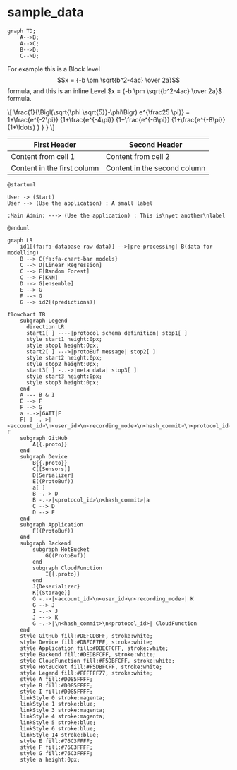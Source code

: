 # sample_data

```mermaid
graph TD;
    A-->B;
    A-->C;
    B-->D;
    C-->D;
```


For example this is a Block level $$x = {-b \pm \sqrt{b^2-4ac} \over 2a}$$ formula, and this is an inline Level $x = {-b \pm \sqrt{b^2-4ac} \over 2a}$ formula.

\\[ \frac{1}{\Bigl(\sqrt{\phi \sqrt{5}}-\phi\Bigr) e^{\frac25 \pi}} =
1+\frac{e^{-2\pi}} {1+\frac{e^{-4\pi}} {1+\frac{e^{-6\pi}}
{1+\frac{e^{-8\pi}} {1+\ldots} } } } \\]

First Header | Second Header
------------ | -------------
Content from cell 1 | Content from cell 2
Content in the first column | Content in the second column


```plantuml
@startuml

User -> (Start)
User --> (Use the application) : A small label

:Main Admin: ---> (Use the application) : This is\nyet another\nlabel

@enduml
```

```mermaid
graph LR
    id1[(fa:fa-database raw data)] -->|pre-processing| B(data for modelling)
    B --> C{fa:fa-chart-bar models}
    C --> D[Linear Regression]
    C --> E[Random Forest]
    C --> F[KNN]
    D --> G[ensemble]
    E --> G
    F --> G
    G --> id2[(predictions)]
```

```mermaid
flowchart TB
    subgraph Legend
      direction LR
      start1[ ] ----|protocol schema definition| stop1[ ]
      style start1 height:0px;
      style stop1 height:0px;
      start2[ ] --->|protoBuf message| stop2[ ]
      style start2 height:0px;
      style stop2 height:0px; 
      start3[ ] -..->|meta data| stop3[ ]
      style start3 height:0px;
      style stop3 height:0px; 
    end
    A --- B & I
    E --> F
    F --> G
    a -.->|GATT|F
    F[ ] -.->|<account_id>\n<user_id>\n<recording_mode>\n<hash_commit>\n<protocol_id>| F
    subgraph GitHub
        A{{.proto}}
    end
    subgraph Device
        B{{.proto}}
        C[[Sensors]]
        D{Serializer}
        E((ProtoBuf))
        a[ ]
        B -.-> D
        B -.->|<protocol_id>\n<hash_commit>|a
        C --> D
        D --> E
    end
    subgraph Application
        F((ProtoBuf))
    end
    subgraph Backend
        subgraph HotBucket
            G((ProtoBuf))
        end
        subgraph CloudFunction
            I{{.proto}}
        end
        J{Deserializer}
        K[(Storage)]
        G -.->|<account_id>\n<user_id>\n<recording_mode>| K
        G --> J
        I -.-> J
        J ---> K
        G -.->|\n<hash_commit>\n<protocol_id>| CloudFunction
    end
    style GitHub fill:#DEFCDBFF, stroke:white;
    style Device fill:#DBFCF7FF, stroke:white; 
    style Application fill:#DBECFCFF, stroke:white;
    style Backend fill:#DEDBFCFF, stroke:white;
    style CloudFunction fill:#F5DBFCFF, stroke:white;
    style HotBucket fill:#F5DBFCFF, stroke:white;
    style Legend fill:#FFFFFF77, stroke:white;
    style A fill:#D085FFFF;
    style B fill:#D085FFFF;
    style I fill:#D085FFFF;
    linkStyle 0 stroke:magenta;
    linkStyle 1 stroke:blue;
    linkStyle 3 stroke:magenta;
    linkStyle 4 stroke:magenta;
    linkStyle 5 stroke:blue;
    linkStyle 6 stroke:blue;
    linkStyle 14 stroke:blue;
    style E fill:#76C3FFFF;
    style F fill:#76C3FFFF;
    style G fill:#76C3FFFF;
    style a height:0px;
```

